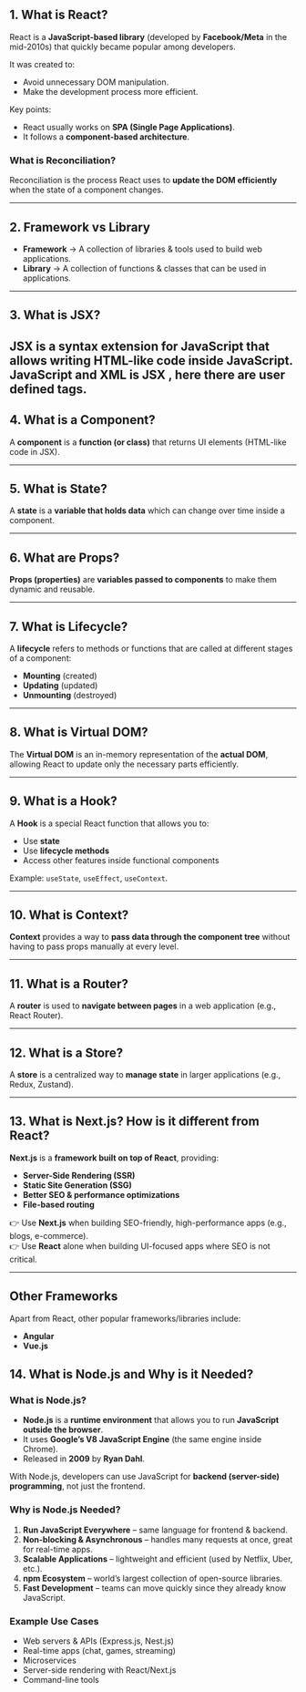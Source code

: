 ## 1. What is React?
React is a **JavaScript-based library** (developed by **Facebook/Meta** in the mid-2010s) that quickly became popular among developers.  

It was created to:
- Avoid unnecessary DOM manipulation.  
- Make the development process more efficient.  

Key points:
- React usually works on **SPA (Single Page Applications)**.  
- It follows a **component-based architecture**.  

### What is Reconciliation?
Reconciliation is the process React uses to **update the DOM efficiently** when the state of a component changes.

---

## 2. Framework vs Library
- **Framework** → A collection of libraries & tools used to build web applications.  
- **Library** → A collection of functions & classes that can be used in applications.  

---

## 3. What is JSX?
**JSX** is a **syntax extension for JavaScript** that allows writing **HTML-like code** inside JavaScript.
JavaScript and XML is JSX , here there are user defined tags.
---

## 4. What is a Component?
A **component** is a **function (or class)** that returns UI elements (HTML-like code in JSX).

---

## 5. What is State?
A **state** is a **variable that holds data** which can change over time inside a component.

---

## 6. What are Props?
**Props (properties)** are **variables passed to components** to make them dynamic and reusable.

---

## 7. What is Lifecycle?
A **lifecycle** refers to methods or functions that are called at different stages of a component:
- **Mounting** (created)  
- **Updating** (updated)  
- **Unmounting** (destroyed)  

---

## 8. What is Virtual DOM?
The **Virtual DOM** is an in-memory representation of the **actual DOM**, allowing React to update only the necessary parts efficiently.

---

## 9. What is a Hook?
A **Hook** is a special React function that allows you to:
- Use **state**  
- Use **lifecycle methods**  
- Access other features inside functional components  

Example: `useState`, `useEffect`, `useContext`.

---

## 10. What is Context?
**Context** provides a way to **pass data through the component tree** without having to pass props manually at every level.

---

## 11. What is a Router?
A **router** is used to **navigate between pages** in a web application (e.g., React Router).

---

## 12. What is a Store?
A **store** is a centralized way to **manage state** in larger applications (e.g., Redux, Zustand).

---

## 13. What is Next.js? How is it different from React?
**Next.js** is a **framework built on top of React**, providing:
- **Server-Side Rendering (SSR)**  
- **Static Site Generation (SSG)**  
- **Better SEO & performance optimizations**  
- **File-based routing**  

👉 Use **Next.js** when building SEO-friendly, high-performance apps (e.g., blogs, e-commerce).  
👉 Use **React** alone when building UI-focused apps where SEO is not critical.

---

## Other Frameworks
Apart from React, other popular frameworks/libraries include:
- **Angular**  
- **Vue.js**  



## 14. What is Node.js and Why is it Needed?

### What is Node.js?
- **Node.js** is a **runtime environment** that allows you to run **JavaScript outside the browser**.  
- It uses **Google’s V8 JavaScript Engine** (the same engine inside Chrome).  
- Released in **2009** by **Ryan Dahl**.  

With Node.js, developers can use JavaScript for **backend (server-side) programming**, not just the frontend.

### Why is Node.js Needed?
1. **Run JavaScript Everywhere** – same language for frontend & backend.  
2. **Non-blocking & Asynchronous** – handles many requests at once, great for real-time apps.  
3. **Scalable Applications** – lightweight and efficient (used by Netflix, Uber, etc.).  
4. **npm Ecosystem** – world’s largest collection of open-source libraries.  
5. **Fast Development** – teams can move quickly since they already know JavaScript.  

### Example Use Cases
- Web servers & APIs (Express.js, Nest.js)  
- Real-time apps (chat, games, streaming)  
- Microservices  
- Server-side rendering with React/Next.js  
- Command-line tools  
